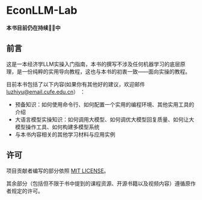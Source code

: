 # EconLLM-Lab

**本书目前仍在持续✍🏼中**

## 前言

这是一本经济学LLM实操入门指南，本书的撰写不涉及任何机器学习的底层原理，是一份纯粹的实用导向教程，这也与本书的初衷一致——面向实操的教程。

目前本书包括了以下内容(如果你有其他好的建议，欢迎邮件[luzhiyu@email.cufe.edu.cn](mailto:luzhiyu@email.cufe.edu.cn)） ：

- 预备知识：如何使用命令行、如何配置一个实用的编程环境、其他实用工具的介绍
- 大语言模型实操知识：如何调用大模型、如何调优大模型回复质量、如何让大模型操作工具、如何构建多模型系统
- 与本书内容相关的其他学习材料与应用实例

## 许可

项目贡献者编写的部分依照 [MIT LICENSE](https://www.tawesoft.co.uk/kb/article/mit-license-faq)。

其余部分（包括但不限于书中提到的课程资源、开源书籍以及视频内容）遵循原作者规定的许可。


